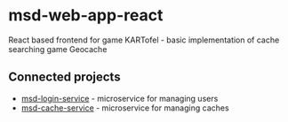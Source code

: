# msd-web-app-react
React based frontend for game KARTofel - basic implementation of cache searching game Geocache

## Connected projects
  * [msd-login-service](https://github.com/Deka-Labs/msd-login-service) - microservice for managing users
  * [msd-cache-service](https://github.com/Deka-Labs/msd-cache-service) - microservice for managing caches
